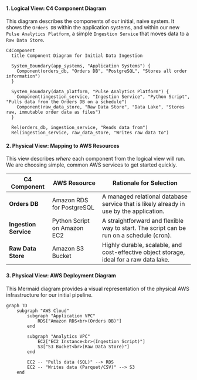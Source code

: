 #### **1. Logical View: C4 Component Diagram**

This diagram describes the components of our initial, naive system. It shows the `Orders DB` within the application systems, and within our new `Pulse Analytics Platform`, a simple `Ingestion Service` that moves data to a `Raw Data Store`.

```mermaid
C4Component
  title Component Diagram for Initial Data Ingestion

  System_Boundary(app_systems, "Application Systems") {
    Component(orders_db, "Orders DB", "PostgreSQL", "Stores all order information")
  }

  System_Boundary(data_platform, "Pulse Analytics Platform") {
    Component(ingestion_service, "Ingestion Service", "Python Script", "Pulls data from the Orders DB on a schedule")
    Component(raw_data_store, "Raw Data Store", "Data Lake", "Stores raw, immutable order data as files")
  }

  Rel(orders_db, ingestion_service, "Reads data from")
  Rel(ingestion_service, raw_data_store, "Writes raw data to")
```

#### **2. Physical View: Mapping to AWS Resources**

This view describes *where* each component from the logical view will run. We are choosing simple, common AWS services to get started quickly.

| C4 Component      | AWS Resource                | Rationale for Selection                                                                   |
| ----------------- | --------------------------- | ----------------------------------------------------------------------------------------- |
| **Orders DB**       | Amazon RDS for PostgreSQL   | A managed relational database service that is likely already in use by the application.   |
| **Ingestion Service** | Python Script on Amazon EC2 | A straightforward and flexible way to start. The script can be run on a schedule (cron). |
| **Raw Data Store**  | Amazon S3 Bucket            | Highly durable, scalable, and cost-effective object storage, ideal for a raw data lake. |

#### **3. Physical View: AWS Deployment Diagram**

This Mermaid diagram provides a visual representation of the physical AWS infrastructure for our initial pipeline.

```mermaid
graph TD
    subgraph "AWS Cloud"
        subgraph "Application VPC"
            RDS["Amazon RDS<br>(Orders DB)"]
        end

        subgraph "Analytics VPC"
            EC2["EC2 Instance<br>(Ingestion Script)"]
            S3["S3 Bucket<br>(Raw Data Store)"]
        end

        EC2 -- "Pulls data (SQL)" --> RDS
        EC2 -- "Writes data (Parquet/CSV)" --> S3
    end
```
